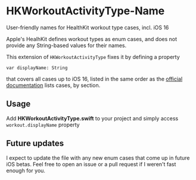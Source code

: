 # HKWorkoutActivityType-Name
User-friendly names for HealthKit workout type cases, incl. iOS 16

Apple's HealhKit defines workout types as enum cases, and does not provide any String-based values for their names. 

This extension of `HKWorkoutActivityType` fixes it by defining a property
```
var displayName: String
```
that covers all cases up to iOS 16, listed in the same order as the [official documentation](https://developer.apple.com/documentation/healthkit/hkworkoutactivitytype) lists cases, by section.

## Usage
Add **HKWorkoutActivityType.swift** to your project and simply access `workout.displayName` property

## Future updates
I expect to update the file with any new enum cases that come up in future iOS betas. 
Feel free to open an issue or a pull request if I weren't fast enough for you.
